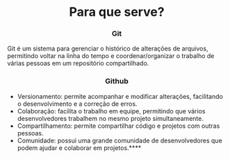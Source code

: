 <div>
    <h1 style="text-align:center;">Para que serve?</h1>
    <div>
        <h3 style="text-align:center;">Git</h3>
        <p>Git é um sistema para gerenciar o histórico de alterações de arquivos, permitindo voltar na linha do tempo e coordenar/organizar o trabalho de várias pessoas em um repositório compartilhado.</p>
    </div>
    <div>
        <h3 style="text-align:center;">Github</h3>
        <ul>
            <li>Versionamento: permite acompanhar e modificar alterações, facilitando o desenvolvimento e a correção de erros.
            <li>Colaboração: facilita o trabalho em equipe, permitindo que vários desenvolvedores trabalhem no mesmo projeto simultaneamente.
            <li>Compartilhamento: permite compartilhar código e projetos com outras pessoas.
            <li>Comunidade: possui uma grande comunidade de desenvolvedores que podem ajudar e colaborar em projetos.****
        </ul>
    </div>
</div>
